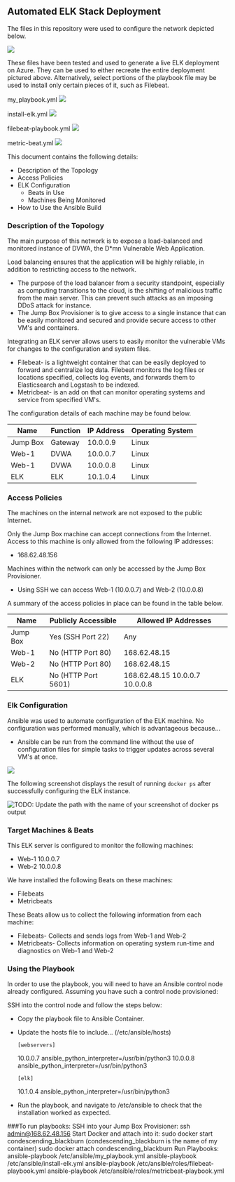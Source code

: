 ## Automated ELK Stack Deployment

The files in this repository were used to configure the network depicted below.

![](https://github.com/JMPence89/Elk-Stack/blob/main/Nerwork_diagram.png)

These files have been tested and used to generate a live ELK deployment on Azure. They can be used to either recreate the entire deployment pictured above. Alternatively, select portions of the playbook file may be used to install only certain pieces of it, such as Filebeat.

my_playbook.yml
![](https://github.com/JMPence89/Elk-Stack/blob/main/Playbooks/my_playbook.yml.png)

install-elk.yml
![](https://github.com/JMPence89/Elk-Stack/blob/main/Playbooks/install-elk.yml.png)

filebeat-playbook.yml
![](https://github.com/JMPence89/Elk-Stack/blob/main/Playbooks/filebeat-playbook.yml.png)

metric-beat.yml
![](https://github.com/JMPence89/Elk-Stack/blob/main/Playbooks/metric-beat.yml.png)


This document contains the following details:
- Description of the Topology
- Access Policies
- ELK Configuration
  - Beats in Use
  - Machines Being Monitored
- How to Use the Ansible Build


### Description of the Topology

The main purpose of this network is to expose a load-balanced and monitored instance of DVWA, the D*mn Vulnerable Web Application.

Load balancing ensures that the application will be highly reliable, in addition to restricting access to the network.
- The purpose of the load balancer from a security standpoint, especially as computing transitions to the cloud, is the shifting of malicious traffic from the main server. This can prevent such attacks as an imposing DDoS attack for instance.
- The Jump Box Provisioner is to give access to a single instance that can be easily monitored and secured and provide secure access to other VM's and containers.

Integrating an ELK server allows users to easily monitor the vulnerable VMs for changes to the configuration and system files.
- Filebeat- is a lightweight container that can be easily deployed to forward and centralize log data. Filebeat monitors the log files or locations specified, collects log events, and forwards them to Elasticsearch and Logstash to be indexed.
- Metricbeat- is an add on that can monitor operating systems and service from specified VM's.

The configuration details of each machine may be found below.

| Name     | Function | IP Address | Operating System |
|----------|----------|------------|------------------|
| Jump Box | Gateway  | 10.0.0.9   | Linux            |
| Web-1    |  DVWA    | 10.0.0.7   | Linux            |
| Web-1    |  DVWA    | 10.0.0.8   | Linux            |
| ELK      |  ELK     | 10.1.0.4   | Linux            |

### Access Policies

The machines on the internal network are not exposed to the public Internet. 

Only the Jump Box machine can accept connections from the Internet. Access to this machine is only allowed from the following IP addresses:
- 168.62.48.156

Machines within the network can only be accessed by the Jump Box Provisioner.
- Using SSH we can access Web-1 (10.0.0.7) and Web-2 (10.0.0.8)

A summary of the access policies in place can be found in the table below.

| Name     | Publicly Accessible | Allowed IP Addresses              |
|----------|---------------------|-----------------------------------|
| Jump Box | Yes (SSH Port 22)   |               Any                 |
|  Web-1   | No  (HTTP Port 80)  |           168.62.48.15            |
|  Web-2   | No  (HTTP Port 80)  |           168.62.48.15            |
|   ELK    | No  (HTTP Port 5601)| 168.62.48.15  10.0.0.7  10.0.0.8  |
### Elk Configuration

Ansible was used to automate configuration of the ELK machine. No configuration was performed manually, which is advantageous because...
- Ansible can be run from the command line without the use of configuration files for simple tasks to trigger updates across several VM's at once.

![](https://github.com/JMPence89/Elk-Stack/blob/main/Playbook_tasks.png)

The following screenshot displays the result of running `docker ps` after successfully configuring the ELK instance.

![TODO: Update the path with the name of your screenshot of docker ps output](Images/docker_ps_output.png)

### Target Machines & Beats
This ELK server is configured to monitor the following machines:
- Web-1 	10.0.0.7
- Web-2		10.0.0.8

We have installed the following Beats on these machines:
- Filebeats
- Metricbeats

These Beats allow us to collect the following information from each machine:
- Filebeats- Collects and sends logs from Web-1 and Web-2
- Metricbeats- Collects information on operating system run-time and diagnostics on Web-1 and Web-2

### Using the Playbook
In order to use the playbook, you will need to have an Ansible control node already configured. Assuming you have such a control node provisioned: 

SSH into the control node and follow the steps below:
- Copy the playbook file to Ansible Container.
- Update the hosts file to include...		(/etc/ansible/hosts)
 	 
	  [webservers]
	10.0.0.7 ansible_python_interpreter=/usr/bin/python3
	10.0.0.8 ansible_python_interpreter=/usr/bin/python3

 	  [elk]
	10.1.0.4 ansible_python_interpreter=/usr/bin/python3
     
- Run the playbook, and navigate to /etc/ansible to check that the installation worked as expected.

###To run playbooks:
SSH into your Jump Box Provisioner:
    	ssh admin@168.62.48.156
Start Docker and attach into it:
  	sudo docker start condescending_blackburn	(condescending_blackburn is the name of my container)
	sudo docker attach condescending_blackburn
Run Playbooks:
	ansible-playbook /etc/ansible/my_playbook.yml
	ansible-playbook /etc/ansible/install-elk.yml
	ansible-playbook /etc/ansible/roles/filebeat-playbook.yml
	ansible-playbook /etc/ansible/roles/metricbeat-playbook.yml
